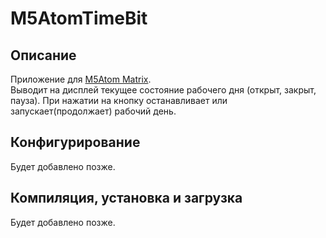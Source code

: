 # M5AtomTimeBit
## Описание  
Приложение для [M5Atom Matrix](https://m5stack.com/collections/m5-atom/products/atom-matrix-esp32-development-kit).  
Выводит на дисплей текущее состояние рабочего дня (открыт, закрыт, пауза). При нажатии на кнопку останавливает или запускает(продолжает) рабочий день.  

## Конфигурирование  
Будет добавлено позже.    
## Компиляция, установка и загрузка  
Будет добавлено позже.  
